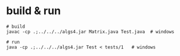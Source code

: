 

# build & run

```
# build
javac -cp .;../../../algs4.jar Matrix.java Test.java  # windows

# run
java -cp .;../../../algs4.jar Test < tests/1   # windows
```
